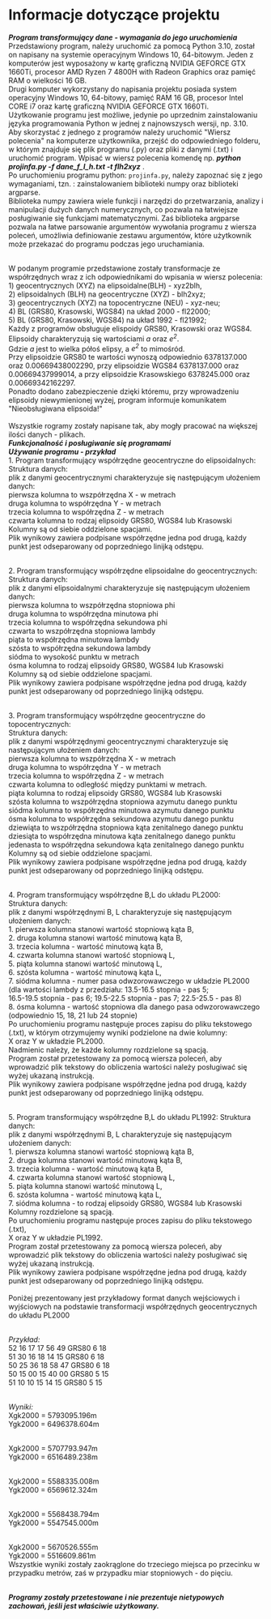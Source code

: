 # Informacje dotyczące projektu 

***Program transformujący dane - wymagania do jego uruchomienia***
<br> Przedstawiony program, należy uruchomić za pomocą Python 3.10, został on napisany na systemie operacyjnym Windows 10, 64-bitowym.
Jeden z komputerów jest wyposażony w kartę graficzną NVIDIA GEFORCE GTX 1660Ti, procesor AMD Ryzen 7 4800H with Radeon Graphics oraz
pamięć RAM o wielkości 16 GB.
<br> Drugi komputer wykorzystany do napisania projektu posiada system operacyjny Windows 10, 64-bitowy, pamięć RAM 16 GB,
procesor Intel CORE i7 oraz kartę graficzną NVIDIA GEFORCE GTX 1660Ti.
<br> Użytkowanie programu jest możliwe, jedynie po uprzednim zainstalowaniu języka programowania Python w jednej z najnowszysch wersji, np. 3.10.
<br>Aby skorzystać z jednego z programów należy uruchomić "Wiersz polecenia" na komputerze użytkownika, przejść do odpowiedniego folderu, w 
którym znajduje się plik programu (.py) oraz pliki z danymi (.txt) i uruchomić program. Wpisać w wiersz polecenia komendę np. ***python projinfa.py -f dane_f_l_h.txt -t flh2xyz*** . 
<br> Po uruchomieniu programu python: ```projinfa.py```, należy zapoznać się z jego wymaganiami, tzn. : zainstalowaniem biblioteki numpy oraz biblioteki argparse. 
<br>Biblioteka numpy zawiera wiele funkcji i narzędzi do przetwarzania,
analizy i manipulacji dużych danych numerycznych, co pozwala na łatwiejsze posługiwanie się funkcjami matematycznymi. 
Zaś biblioteka argparse pozwala na łatwe parsowanie argumentów wywołania programu z wiersza poleceń, 
umożliwia definiowanie zestawu argumentów, które użytkownik może przekazać do programu podczas jego uruchamiania.  

<br>W podanym programie przedstawione zostały transformacje ze współrzędnych wraz z ich odpowiednikami do wpisania w wiersz polecenia:
<br> 1) geocentrycznych (XYZ) na elipsoidalne(BLH) - xyz2blh,
<br> 2) elipsoidalnych (BLH) na geocentryczne (XYZ) - blh2xyz; 
<br> 3) geocentrycznych (XYZ) na topocentryczne (NEU) - xyz-neu; 
<br> 4) BL (GRS80, Krasowski, WGS84) na układ 2000 - fl22000;
<br> 5) BL (GRS80, Krasowski, WGS84) na układ 1992 - fl21992; 
<br> Każdy z programów obsługuje elispoidy GRS80, Krasowski oraz WGS84.
<br> Elipsoidy charakteryzują się wartościami *a* oraz *e<sup>2</sup>*.
<br>Gdzie *a* jest to wielka półoś elipsy, a *e<sup>2</sup>* to mimośród.
<br> Przy elipsoidzie GRS80 te wartości wynoszą odpowiednio 6378137.000 oraz 0.00669438002290, przy elipsoidzie WGS84
6378137.000 oraz  0.00669437999014, a przy elipsoidzie Krasowskiego 6378245.000 oraz 0.00669342162297.
<br> Ponadto dodano zabezpieczenie dzięki któremu, przy wprowadzeniu elipsoidy niewymienionej wyżej, program informuje komunikatem "Nieobsługiwana elipsoida!"
<br>
<br> Wszystkie rogramy zostały napisane tak, aby mogły pracować na większej ilości danych - plikach.
<br>
***Funkcjonalność i posługiwanie się programami*** 
<br> ***Używanie programu - przykład***
<br>1. Program transformujący współrzędne geocentryczne do elipsoidalnych:
<br> Struktura danych:
<br> plik z danymi geocentrycznymi charakteryzuje się następującym ułożeniem danych:
<br> pierwsza kolumna to wszpółrzędna X - w metrach
<br> druga kolumna to współrzędna Y - w metrach
<br> trzecia kolumna to współrzędna Z - w metrach
<br> czwarta kolumna to rodzaj elipsoidy GRS80, WGS84 lub Krasowski
<br> Kolumny są od siebie oddzielone spacjami.
<br> Plik wynikowy zawiera podpisane współrzędne jedna pod drugą, każdy punkt jest odseparowany od poprzedniego linijką odstępu.

<br>2. Program transformujący współrzędne elipsoidalne do geocentrycznych:
<br> Struktura danych:
<br> plik z danymi elipsoidalnymi charakteryzuje się następującym ułożeniem danych:
<br> pierwsza kolumna to wszpółrzędna stopniowa phi
<br> druga kolumna to współrzędna minutowa phi
<br> trzecia kolumna to współrzędna sekundowa phi
<br> czwarta to wszpółrzędna stopniowa lambdy
<br> piąta to współrzędna minutowa lambdy
<br> szósta to współrzędna sekundowa lambdy
<br> siódma to wysokość punktu w metrach
<br> ósma kolumna to rodzaj elipsoidy GRS80, WGS84 lub Krasowski
<br> Kolumny są od siebie oddzielone spacjami.
<br> Plik wynikowy zawiera podpisane współrzędne jedna pod drugą, każdy punkt jest odseparowany od poprzedniego linijką odstępu.

<br>3. Program transformujący współrzędne geocentryczne do topocentrycznych:
<br> Struktura danych:
<br> plik z danymi współrzędnymi geocentrycznymi charakteryzuje się następującym ułożeniem danych:
<br> pierwsza kolumna to wszpółrzędna X - w metrach
<br> druga kolumna to współrzędna Y - w metrach
<br> trzecia kolumna to współrzędna Z - w metrach
<br> czwarta kolumna to odległość między punktami w metrach.
<br> piąta kolumna to rodzaj elipsoidy GRS80, WGS84 lub Krasowski
<br> szósta kolumna to wszpółrzędna stopniowa azymutu danego punktu
<br> siódma kolumna to współrzędna minutowa azymutu danego punktu
<br> ósma kolumna to współrzędna sekundowa azymutu danego punktu
<br> dziewiąta to wszpółrzędna stopniowa kąta zenitalnego danego punktu
<br> dziesiąta to współrzędna minutowa kąta zenitalnego danego punktu
<br> jedenasta to współrzędna sekundowa kąta zenitalnego danego punktu
<br> Kolumny są od siebie oddzielone spacjami.
<br> Plik wynikowy zawiera podpisane współrzędne jedna pod drugą, każdy punkt jest odseparowany od poprzedniego linijką odstępu.

<br>4. Program transformujący współrzędne B,L do układu PL2000:
<br> Struktura danych:
<br> plik z danymi współrzędnymi B, L charakteryzuje się następującym ułożeniem danych:
<br> 1. pierwsza kolumna stanowi wartość stopniową kąta B,
<br> 2. druga kolumna stanowi wartość minutową kąta B,
<br> 3. trzecia kolumna - wartość minutową kąta B,
<br> 4. czwarta kolumna stanowi wartość stopniową L,
<br> 5. piąta kolumna stanowi wartość minutową L,
<br> 6. szósta kolumna - wartość minutową kąta L,
<br> 7. siódma kolumna - numer pasa odwzorowawczego w układzie PL2000 
(dla wartości lambdy z przedziału: 13.5-16.5 stopnia - pas 5;
<br> 16.5-19.5 stopnia - pas 6; 19.5-22.5 stopnia - pas 7; 22.5-25.5 - pas 8)
<br> 8. ósma kolumna - wartość stopniowa dla danego pasa odwzorowawczego (odpowiednio 15, 18, 21 lub 24 stopnie)
<br>Po uruchomieniu programu następuje proces zapisu do pliku tekstowego (.txt), 
w którym otrzymujemy wyniki podzielone na dwie kolumny:
<br> X oraz Y w układzie PL2000.
<br> Nadmienic należy, że każde kolumny rozdzielone są spacją.
<br> Program został przetestowany za pomocą wiersza poleceń, aby wprowadzić plik tekstowy do obliczenia wartości
należy posługiwać się wyżej ukazaną instrukcją. 
<br> Plik wynikowy zawiera podpisane współrzędne jedna pod drugą, każdy punkt jest odseparowany od poprzedniego linijką odstępu.

<br>5. Program transformujący współrzędne B,L do układu PL1992:
Struktura danych:
<br> plik z danymi współrzędnymi B, L charakteryzuje się następującym ułożeniem danych:
<br> 1. pierwsza kolumna stanowi wartość stopniową kąta B,
<br> 2. druga kolumna stanowi wartość minutową kąta B,
<br> 3. trzecia kolumna - wartość minutową kąta B,
<br> 4. czwarta kolumna stanowi wartość stopniową L,
<br> 5. piąta kolumna stanowi wartość minutową L,
<br> 6. szósta kolumna - wartość minutową kąta L,
<br> 7. siódma kolumna - to rodzaj elipsoidy GRS80, WGS84 lub Krasowski
<br> Kolumny rozdzielone są spacją.
<br> Po uruchomieniu programu następuje proces zapisu do pliku tekstowego (.txt), 
<br> X oraz Y w układzie PL1992.
<br> Program został przetestowany za pomocą wiersza poleceń, aby wprowadzić plik tekstowy do obliczenia wartości
należy posługiwać się wyżej ukazaną instrukcją. 
<br> Plik wynikowy zawiera podpisane współrzędne jedna pod drugą, każdy punkt jest odseparowany od poprzedniego linijką odstępu.
<br>
<br>Poniżej prezentowany jest przykładowy format danych wejściowych i wyjściowych na podstawie transformacji współrzędnych geocentrycznych 
do układu PL2000

<br>*Przykład:* 
<br>52 16 17 17 56 49 GRS80 6 18 
<br>51 30 16 18 14 15 GRS80 6 18 
<br>50 25 36 18 58 47 GRS80 6 18
<br>50 15 00 15 40 00 GRS80 5 15 
<br>51 10 10 15 14 15 GRS80 5 15 

<br>*Wyniki:* 
<br>Xgk2000 = 5793095.196m
<br>Ygk2000 = 6496378.604m

<br>Xgk2000 = 5707793.947m
<br>Ygk2000 = 6516489.238m

<br>Xgk2000 = 5588335.008m
<br>Ygk2000 = 6569612.324m


<br>Xgk2000 = 5568438.794m
<br>Ygk2000 = 5547545.000m

<br>Xgk2000 = 5670526.555m
<br>Ygk2000 = 5516609.861m
<br> Wszystkie wyniki zostały zaokrąglone do trzeciego miejsca po przecinku w przypadku metrów, zaś w przypadku miar stopniowych - do pięciu. 

<br> ***Programy zostały przetestowane i nie prezentuje nietypowych zachowań, jeśli jest właściwie użytkowany.***